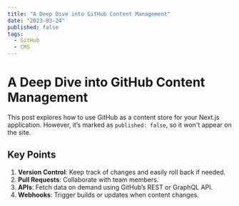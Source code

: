 ```yaml
---
title: "A Deep Dive into GitHub Content Management"
date: "2023-03-24"
published: false
tags:
  - GitHub
  - CMS
---
```


# A Deep Dive into GitHub Content Management

This post explores how to use GitHub as a content store for your Next.js application. However, it’s marked as `published: false`, so it won't appear on the site.

## Key Points

1. **Version Control**: Keep track of changes and easily roll back if needed.  
2. **Pull Requests**: Collaborate with team members.  
3. **APIs**: Fetch data on demand using GitHub’s REST or GraphQL API.  
4. **Webhooks**: Trigger builds or updates when content changes.